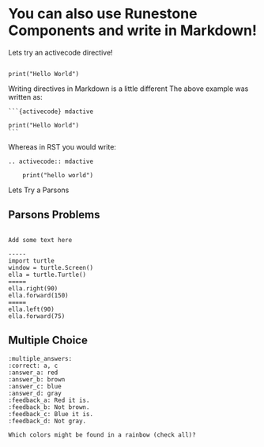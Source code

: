 # You can also use Runestone Components and write in Markdown!

Lets try an activecode directive!

```{activecode} mdactive

print("Hello World")
```


Writing directives in Markdown is a little different  The above example was written as:


    ```{activecode} mdactive

    print("Hello World")
    ```

Whereas in RST you would write:

```
.. activecode:: mdactive

    print("hello world")
```


Lets Try a Parsons

## Parsons Problems

```{parsonsprob} bnm_3_1_2018_md

Add some text here

-----
import turtle
window = turtle.Screen()
ella = turtle.Turtle()
=====
ella.right(90)
ella.forward(150)
=====
ella.left(90)
ella.forward(75)
```

## Multiple Choice

```{mchoice} question1_ma
:multiple_answers:
:correct: a, c
:answer_a: red
:answer_b: brown
:answer_c: blue
:answer_d: gray
:feedback_a: Red it is.
:feedback_b: Not brown.
:feedback_c: Blue it is.
:feedback_d: Not gray.

Which colors might be found in a rainbow (check all)?
```

